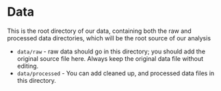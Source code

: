 # Data

This is the root directory of our data, containing both the raw and processed data directories, which will be the root source of our analysis

- `data/raw` - raw data should go in this directory; you should add the original source file here. Always keep the original data file without editing.
- `data/processed` - You can add cleaned up, and processed data files in this directory.
